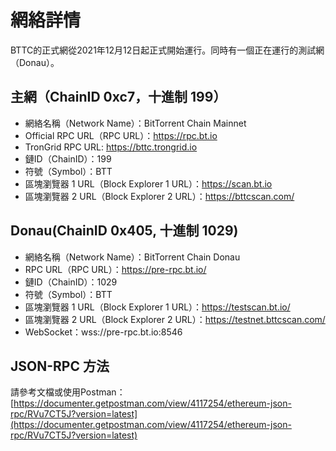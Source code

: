# 網絡詳情

BTTC的正式網從2021年12月12日起正式開始運行。同時有一個正在運行的測試網（Donau）。

## 主網（ChainID 0xc7，十進制 199）

* 網絡名稱（Network Name）：BitTorrent Chain Mainnet
* Official RPC URL（RPC URL）：https://rpc.bt.io
* TronGrid RPC URL: https://bttc.trongrid.io
* 鏈ID（ChainID）：199
* 符號（Symbol）：BTT
* 區塊瀏覽器 1 URL（Block Explorer 1 URL）：https://scan.bt.io
* 區塊瀏覽器 2 URL（Block Explorer 2 URL）：https://bttcscan.com/

## Donau(ChainID 0x405, 十進制 1029)

* 網絡名稱（Network Name）：BitTorrent Chain Donau
* RPC URL（RPC URL）：https://pre-rpc.bt.io/ 
* 鏈ID（ChainID）：1029
* 符號（Symbol）：BTT
* 區塊瀏覽器 1 URL（Block Explorer 1 URL）：https://testscan.bt.io/
* 區塊瀏覽器 2 URL（Block Explorer 2 URL）：https://testnet.bttcscan.com/
* WebSocket：wss://pre-rpc.bt.io:8546

## JSON-RPC 方法

請參考文檔或使用Postman：[https://documenter.getpostman.com/view/4117254/ethereum-json-rpc/RVu7CT5J?version=latest](https://documenter.getpostman.com/view/4117254/ethereum-json-rpc/RVu7CT5J?version=latest)